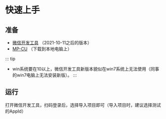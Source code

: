 <div class="mp-cu-doc-theme-content">

# 快速上手

## 准备

- [微信开发工具](https://developers.weixin.qq.com/miniprogram/dev/devtools/stable.html) （2021-10-11之后的版本）
- [MP-CU](https://github.com/Color-UI/MP-CU) （下载到本地电脑上）

::: tip
- win系统要在10以上，微信开发工具新版本貌似在win7系统上无法使用（同事的win7电脑上无法安装新版）。
:::

## 运行

打开微信开发工具，扫码登录后，选择导入项目即可（导入项目时，建议选择测试的AppId）

</div>